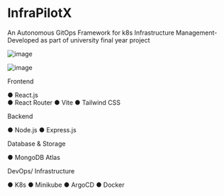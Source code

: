 # InfraPilotX
An Autonomous GitOps Framework for k8s Infrastructure Management- Developed as part of university final year project

![image](https://github.com/user-attachments/assets/56abcff7-85bf-47cd-ada3-e37aef9b1dc5)

![image](https://github.com/user-attachments/assets/5d5b523c-ee18-469e-a096-c7d37440b58a)

Frontend

● React.js  
● React Router
● Vite
● Tailwind CSS

Backend

● Node.js
● Express.js 

Database & Storage

● MongoDB Atlas

DevOps/ Infrastructure

● K8s
● Minikube
● ArgoCD
● Docker
